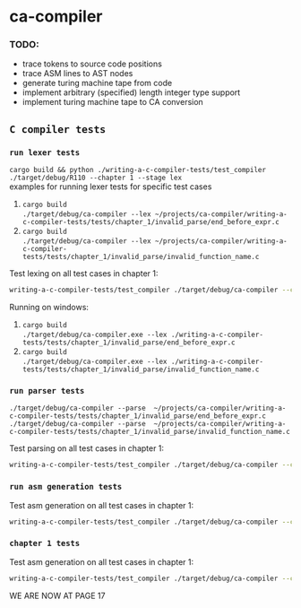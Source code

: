 # ca-compiler

### TODO:
- trace tokens to source code positions 
- trace ASM lines to AST nodes
- generate turing machine tape from code
- implement arbitrary (specified) length integer type support
- implement turing machine tape to CA conversion

## `C compiler tests`
### `run lexer tests`
`cargo build && python ./writing-a-c-compiler-tests/test_compiler ./target/debug/R110 --chapter 1 --stage lex`  
examples for running lexer tests for specific test cases
1. `cargo build`  
`./target/debug/ca-compiler --lex ~/projects/ca-compiler/writing-a-c-compiler-tests/tests/chapter_1/invalid_parse/end_before_expr.c`
2. `cargo build`  
`./target/debug/ca-compiler --lex ~/projects/ca-compiler/writing-a-c-compiler-tests/tests/chapter_1/invalid_parse/invalid_function_name.c`

Test lexing on all test cases in chapter 1:  
```bash
writing-a-c-compiler-tests/test_compiler ./target/debug/ca-compiler --chapter 1 --stage lex
```

Running on windows: 
1. `cargo build`  
`./target/debug/ca-compiler.exe --lex ./writing-a-c-compiler-tests/tests/chapter_1/invalid_parse/end_before_expr.c`
2. `cargo build`  
`./target/debug/ca-compiler.exe --lex ./writing-a-c-compiler-tests/tests/chapter_1/invalid_parse/invalid_function_name.c`

### `run parser tests`

`./target/debug/ca-compiler --parse 
~/projects/ca-compiler/writing-a-c-compiler-tests/tests/chapter_1/invalid_parse/end_before_expr.c`  
`./target/debug/ca-compiler --parse 
~/projects/ca-compiler/writing-a-c-compiler-tests/tests/chapter_1/invalid_parse/invalid_function_name.c`

Test parsing on all test cases in chapter 1:
```bash
writing-a-c-compiler-tests/test_compiler ./target/debug/ca-compiler --chapter 1 --stage parse
```

### `run asm generation tests`

Test asm generation on all test cases in chapter 1:
```bash
writing-a-c-compiler-tests/test_compiler ./target/debug/ca-compiler --chapter 1 --stage codegen
```

### `chapter 1 tests`

Test asm generation on all test cases in chapter 1:
```bash
writing-a-c-compiler-tests/test_compiler ./target/debug/ca-compiler --chapter 1
```


WE ARE NOW AT PAGE 17  
